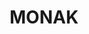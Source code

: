 ---
lastmod: '2025-04-06T06:05:20+00:00'
latitude: -34.164709
layout: suburb
longitude: 142.225122
postcode: '2738'
state: NSW
title: MONAK
url: /nsw/monak/
---